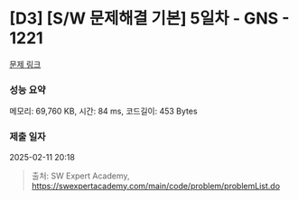 # [D3] [S/W 문제해결 기본] 5일차 - GNS - 1221 

[문제 링크](https://swexpertacademy.com/main/code/problem/problemDetail.do?contestProbId=AV14jJh6ACYCFAYD) 

### 성능 요약

메모리: 69,760 KB, 시간: 84 ms, 코드길이: 453 Bytes

### 제출 일자

2025-02-11 20:18



> 출처: SW Expert Academy, https://swexpertacademy.com/main/code/problem/problemList.do